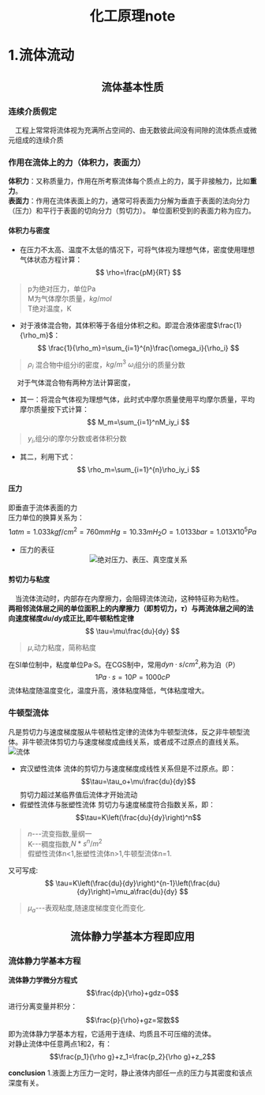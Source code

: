 # <center>化工原理note
# **1.流体流动**
## <center>**流体基本性质**
### **连续介质假定**
&emsp;工程上常常将流体视为充满所占空间的、由无数彼此间没有间隙的流体质点或微元组成的连续介质
### **作用在流体上的力**（体积力，表面力）
**体积力**：又称质量力，作用在所考察流体每个质点上的力，属于非接触力，比如**重力**。  
**表面力**：作用在流体表面上的力，通常可将表面力分解为垂直于表面的法向分力（压力）和平行于表面的切向分力（剪切力）。  单位面积受到的表面力称为应力。
#### **体积力与密度**
* 在压力不太高、温度不太低的情况下，可将气体视为理想气体，密度使用理想气体状态方程计算：
$$
\rho=\frac{pM}{RT}
$$
>p为绝对压力，单位Pa  
M为气体摩尔质量，$kg/mol$  
T绝对温度，K  

* 对于液体混合物，其体积等于各组分体积之和。即混合液体密度$\frac{1}{\rho_m}$：
$$
\frac{1}{\rho_m}=\sum_{i=1}^{n}\frac{\omega_i}{\rho_i}
$$
>$\rho_i$ 混合物中组分i的密度，$kg/m^3$
$\omega_i$组分i的质量分数

&emsp; 对于气体混合物有两种方法计算密度，  
* 其一：将混合气体视为理想气体，此时式中摩尔质量使用平均摩尔质量，平均摩尔质量按下式计算：
$$
M_m=\sum_{i=1}^nM_iy_i
$$
>$y_i$,组分i的摩尔分数或者体积分数

* 其二，利用下式：
$$
\rho_m=\sum_{i=1}^{n}\rho_iy_i
$$

#### **压力**
即垂直于流体表面的力  
压力单位的换算关系为：  
$$1atm=1.033kgf/cm^2=760mmHg=10.33mH_2O=1.0133bar=1.013 X 10^5 Pa$$
* 压力的表征<center>
![绝对压力、表压、真空度关系](../images/63d78397270f2d8fd2025eaf097e74d9c6104bb172df932d6f24ba6a73eec1eb.png)  

#### **剪切力与粘度**
&emsp;当流体流动时，内部存在内摩擦力，会阻碍流体流动，这种特征称为粘性。  
**两相邻流体层之间的单位面积上的内摩擦力（即剪切力，$\tau$）与两流体层之间的法向速度梯度$du/dy$成正比,即牛顿粘性定律**
$$
\tau=\mu\frac{du}{dy}
$$
>$\mu$,动力粘度，简称粘度

在SI单位制中，粘度单位Pa·S。在CGS制中，常用$dyn·s/cm^2$,称为泊（P）  
$$1Pa·s=10P=1000cP$$
流体粘度随温度变化，温度升高，液体粘度降低，气体粘度增大。
### **牛顿型流体**
凡是剪切力与速度梯度服从牛顿粘性定律的流体为牛顿型流体，反之非牛顿型流体。非牛顿流体剪切力与速度梯度成曲线关系，或者成不过原点的直线关系。  
![流体](../images/3317d3e38f369cce7cbee32aeceb825682f67807d19d3c64ebef9b67a168bd25.png)

* 宾汉塑性流体
流体的剪切力与速度梯度成线性关系但是不过原点。即：  
$$\tau=\tau_o+\mu\frac{du}{dy}$$
剪切力超过某临界值后流体才开始流动
* 假塑性流体与胀塑性流体
剪切力与速度梯度符合指数关系，即：  
$$\tau=K\left(\frac{du}{dy}\right)^n$$
>$n$---流变指数,量纲一  
K---稠度指数,$N*s^n/m^2$  
假塑性流体n<1,胀塑性流体n>1,牛顿型流体n=1.

又可写成:
$$
\tau=K\left(\frac{du}{dy}\right)^{n-1}\left(\frac{du}{dy}\right)=\mu_a\frac{du}{dy}
$$
>$\mu_a$---表观粘度,随速度梯度变化而变化.
## <center>流体静力学基本方程即应用
### 流体静力学基本方程
**流体静力学微分方程式**
$$\frac{dp}{\rho}+gdz=0$$
进行分离变量并积分：
$$\frac{p}{\rho}+gz=常数$$
即为流体静力学基本方程，它适用于连续、均质且不可压缩的流体。  
对静止流体中任意两点1和2，有：
$$\frac{p_1}{\rho g}+z_1=\frac{p_2}{\rho g}+z_2$$

**conclusion**
1.液面上方压力一定时，静止液体内部任一点的压力与其密度和该点深度有关。
